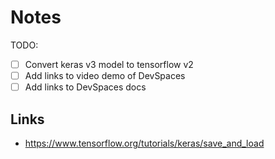 # Notes

TODO:

- [ ] Convert keras v3 model to tensorflow v2
- [ ] Add links to video demo of DevSpaces
- [ ] Add links to DevSpaces docs

## Links

- https://www.tensorflow.org/tutorials/keras/save_and_load